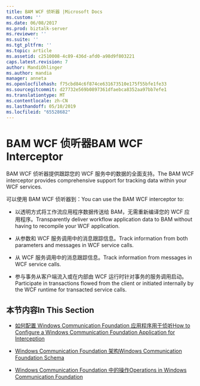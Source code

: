 ```yaml
---
title: BAM WCF 侦听器 |Microsoft Docs
ms.custom: ''
ms.date: 06/08/2017
ms.prod: biztalk-server
ms.reviewer: ''
ms.suite: ''
ms.tgt_pltfrm: ''
ms.topic: article
ms.assetid: c2510008-4c89-436d-afd0-a98d9f803221
caps.latest.revision: 7
author: MandiOhlinger
ms.author: mandia
manager: anneta
ms.openlocfilehash: f75cbd84c6f874ce631673510e175f55bfe1fe33
ms.sourcegitcommit: d27732e569b0897361dfaebca8352aa97bb7efe1
ms.translationtype: MT
ms.contentlocale: zh-CN
ms.lasthandoff: 05/10/2019
ms.locfileid: "65528682"
---
```

# <a name="bam-wcf-interceptor"></a><span data-ttu-id="9ac8e-102">BAM WCF 侦听器</span><span class="sxs-lookup"><span data-stu-id="9ac8e-102">BAM WCF Interceptor</span></span>
<span data-ttu-id="9ac8e-103">BAM WCF 侦听器提供跟踪您的 WCF 服务中的数据的全面支持。</span><span class="sxs-lookup"><span data-stu-id="9ac8e-103">The BAM WCF interceptor provides comprehensive support for tracking data within your WCF services.</span></span>  
  
 <span data-ttu-id="9ac8e-104">可以使用 BAM WCF 侦听器到：</span><span class="sxs-lookup"><span data-stu-id="9ac8e-104">You can use the BAM WCF interceptor to:</span></span>  
  
-   <span data-ttu-id="9ac8e-105">以透明方式将工作流应用程序数据传送给 BAM，无需重新编译您的 WCF 应用程序。</span><span class="sxs-lookup"><span data-stu-id="9ac8e-105">Transparently deliver workflow application data to BAM without having to recompile your WCF application.</span></span>  
  
-   <span data-ttu-id="9ac8e-106">从参数和 WCF 服务调用中的消息跟踪信息。</span><span class="sxs-lookup"><span data-stu-id="9ac8e-106">Track information from both parameters and messages in WCF service calls.</span></span>  
  
-   <span data-ttu-id="9ac8e-107">从 WCF 服务调用中的消息跟踪信息。</span><span class="sxs-lookup"><span data-stu-id="9ac8e-107">Track information from messages in WCF service calls.</span></span>  
  
-   <span data-ttu-id="9ac8e-108">参与事务从客户端流入或在内部由 WCF 运行时针对事务的服务调用启动。</span><span class="sxs-lookup"><span data-stu-id="9ac8e-108">Participate in transactions flowed from the client or initiated internally by the WCF runtime for transacted service calls.</span></span>  
  
## <a name="in-this-section"></a><span data-ttu-id="9ac8e-109">本节内容</span><span class="sxs-lookup"><span data-stu-id="9ac8e-109">In This Section</span></span>  
  
-   [<span data-ttu-id="9ac8e-110">如何配置 Windows Communication Foundation 应用程序用于侦听</span><span class="sxs-lookup"><span data-stu-id="9ac8e-110">How to Configure a Windows Communication Foundation Application for Interception</span></span>](../core/configure-a-windows-communication-foundation-application-for-interception.md)  
  
-   [<span data-ttu-id="9ac8e-111">Windows Communication Foundation 架构</span><span class="sxs-lookup"><span data-stu-id="9ac8e-111">Windows Communication Foundation Schema</span></span>](../core/windows-communication-foundation-schema.md)  
  
-   [<span data-ttu-id="9ac8e-112">Windows Communication Foundation 中的操作</span><span class="sxs-lookup"><span data-stu-id="9ac8e-112">Operations in Windows Communication Foundation</span></span>](../core/operations-in-windows-communication-foundation.md)